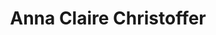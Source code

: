 ---
title: 				"Anna Claire Christoffer"
description: 		"I&#39;m an interdisciplinary designer from Germany and currently working for Hi&ndash;ReS! Berlin. Always passionate and ambitious, I&apos;m eager to create exceptional stories and beautiful experiences."
image_cl_version: 	"1497005335"
image_cl_public_id:	"people/anna-portfolio-closeup"
---